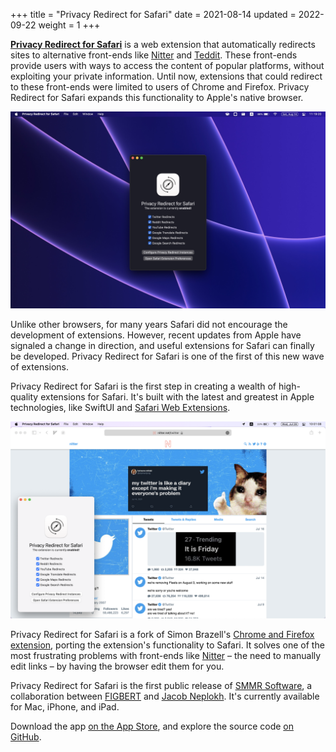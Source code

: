 +++
title = "Privacy Redirect for Safari"
date = 2021-08-14
updated = 2022-09-22
weight = 1
+++

[**Privacy Redirect for Safari**] is a web extension that automatically
redirects sites to alternative front-ends like [Nitter] and [Teddit].
These front-ends provide users with ways to access the content of
popular platforms, without exploiting your private information. Until
now, extensions that could redirect to these front-ends were limited to
users of Chrome and Firefox. Privacy Redirect for Safari expands this
functionality to Apple's native browser.

<!-- more -->

![Privacy Redirect for Safari running on MacOS Monterey][native-app]

Unlike other browsers, for many years Safari did not encourage the
development of extensions. However, recent updates from Apple have
signaled a change in direction, and useful extensions for Safari can
finally be developed. Privacy Redirect for Safari is one of the first of
this new wave of extensions.

Privacy Redirect for Safari is the first step in creating a wealth of
high-quality extensions for Safari. It's built with the latest and
greatest in Apple technologies, like SwiftUI and [Safari Web
Extensions].

![Privacy Redirect for Safari next to a Safari window open to Nitter][twitter]

Privacy Redirect for Safari is a fork of Simon Brazell's [Chrome and
Firefox extension], porting the extension's functionality to Safari.
It solves one of the most frustrating problems with front-ends like
[Nitter] – the need to manually edit links – by having the browser
edit them for you.

Privacy Redirect for Safari is the first public release of [SMMR
Software], a collaboration between [FIGBERT] and [Jacob Neplokh]. It's
currently available for Mac, iPhone, and iPad.

Download the app [on the App Store], and explore the source
code [on GitHub][**Privacy Redirect for Safari**].

[**Privacy Redirect for Safari**]: https://github.com/smmr-software/privacy-redirect-safari/
[Nitter]: https://github.com/zedeus/nitter
[Teddit]: https://codeberg.org/teddit/teddit
[native-app]: macos.jpg
[Safari Web Extensions]: https://developer.apple.com/documentation/safariservices/safari_web_extensions
[twitter]: twitter.jpg
[Chrome and Firefox extension]: https://github.com/SimonBrazell/privacy-redirect
[SMMR Software]: https://smmr.software/
[FIGBERT]: @/_index.md
[Jacob Neplokh]: https://jacobneplokh.com/
[on the App Store]: https://apps.apple.com/us/app/privacy-redirect/id1578144015

